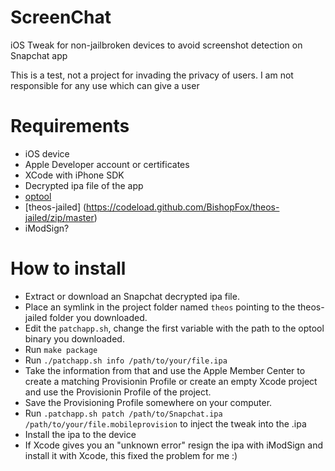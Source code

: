 # ScreenChat

iOS Tweak for non-jailbroken devices to avoid screenshot detection on Snapchat app

This is a test, not a project for invading the privacy of users. I am not responsible for any use which can give a user

Requirements
============
* iOS device
* Apple Developer account or certificates
* XCode with iPhone SDK
* Decrypted ipa file of the app
* [optool](https://github-cloud.s3.amazonaws.com/releases/22631446/0b1ec9dc-30a6-11e4-9203-69b6df10bc50.zip?X-Amz-Algorithm=AWS4-HMAC-SHA256&X-Amz-Credential=AKIAISTNZFOVBIJMK3TQ%2F20160222%2Fus-east-1%2Fs3%2Faws4_request&X-Amz-Date=20160222T064146Z&X-Amz-Expires=300&X-Amz-Signature=6e3a9c66771d0dacaf8601cd42f9e84b31a20f2353a552f343978d2590212e30&X-Amz-SignedHeaders=host&actor_id=8087896&response-content-disposition=attachment%3B%20filename%3Doptool.zip&response-content-type=application%2Foctet-stream)
* [theos-jailed] (https://codeload.github.com/BishopFox/theos-jailed/zip/master)
* iModSign?

How to install
============
* Extract or download an Snapchat decrypted ipa file.
* Place an symlink in the project folder named `theos` pointing to the theos-jailed folder you downloaded.
* Edit the `patchapp.sh`, change the first variable with the path to the optool binary you downloaded.
* Run `make package`
* Run `./patchapp.sh info /path/to/your/file.ipa`
* Take the information from that and use the Apple Member Center to create a matching Provisionin Profile or create an empty Xcode project and use the Provisionin Profile of the project.
* Save the Provisioning Profile somewhere on your computer.
* Run `.patchapp.sh patch /path/to/Snapchat.ipa /path/to/your/file.mobileprovision` to inject the tweak into the .ipa
* Install the ipa to the device
* If Xcode gives you an "unknown error" resign the ipa with iModSign and install it with Xcode, this fixed the problem for me :)
